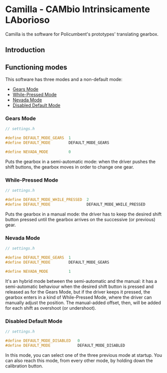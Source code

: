 # Camilla - CAMbio Intrinsicamente LAborioso

Camilla is the software for Policumbent's prototypes' translating gearbox.

## Introduction

## Functioning modes

This software has three modes and a non-default mode:
- [Gears Mode](#gears-mode)
- [While-Pressed Mode](#while-pressed-mode)
- [Nevada Mode](#nevada-mode)
- [Disabled Default Mode](#disabled-default-mode)

### Gears Mode

```C++
// settings.h

#define DEFAULT_MODE_GEARS  1
#define DEFAULT_MODE        DEFAULT_MODE_GEARS

#define NEVADA_MODE         0
```

Puts the gearbox in a semi-automatic mode: when the driver pushes the shift
buttons, the gearbox moves in order to change one gear.

### While-Pressed Mode

```C++
// settings.h

#define DEFAULT_MODE_WHILE_PRESSED  2
#define DEFAULT_MODE                DEFAULT_MODE_WHILE_PRESSED
```

Puts the gearbox in a manual mode: the driver has to keep the desired shift
button pressed until the gearbox arrives on the successive (or previous) gear.

### Nevada Mode

```C++
// settings.h

#define DEFAULT_MODE_GEARS  1
#define DEFAULT_MODE        DEFAULT_MODE_GEARS

#define NEVADA_MODE         1
```

It's an hybrid mode between the semi-automatic and the manual: it has a
semi-automatic behaviour when the desired shift button is pressed and released
as for the Gears Mode, but if the driver keeps it pressed, the gearbox enters in
a kind of While-Pressed Mode, where the driver can manually adjust the position.
The manual-added offset, then, will be added for each shift as overshoot (or
undershoot).

### Disabled Default Mode

```C++
// settings.h

#define DEFAULT_MODE_DISABLED   0
#define DEFAULT_MODE            DEFAULT_MODE_DISABLED
```

In this mode, you can select one of the three previous mode at startup. You can
also reach this mode, from every other mode, by holding down the calibration
button.